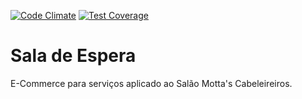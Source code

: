 [![Code Climate](https://codeclimate.com/github/vital-edu/sala-de-espera/badges/gpa.svg)](https://codeclimate.com/github/vital-edu/sala-de-espera) [![Test Coverage](https://codeclimate.com/github/vital-edu/sala-de-espera/badges/coverage.svg)](https://codeclimate.com/github/vital-edu/sala-de-espera/coverage)

Sala de Espera
==============

E-Commerce para serviços aplicado ao Salão Motta's Cabeleireiros.
